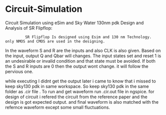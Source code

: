 # Circuit-Simulation
Circuit Simulation using eSim and Sky Water 130nm pdk
Design and Analysis of SR Flipflop:

             SR Flipflop Is designed using Esim and 130 nm Technology. only NMOS and CMOS are used in the designing.
In the waveform S and R are the inputs and also CLK is also given. Based on the input, output Q and Qbar will changes. 
The input states set and reset 1 is an undesirable or invalid condition and that state must be avoided. 
If both the S and R inputs are 0 then the output wont change.  it will follow the pervious one.

while executing I didnt get the output later i came to know that i missed to keep sky130 pdk in same workspace.
So keep sky130 pdk in the same folder as .cir file . To run and get waveform run .cir.out file in ngspice.
for design of circuit i  refered the  circuit from the reference paper and the design is got expected output.
and final waveform is also matched with the refernce  waveform except some small fluctuations.
